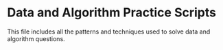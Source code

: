 # Data and Algorithm Practice Scripts

This file includes all the patterns and techniques used to solve data and algorithm questions.